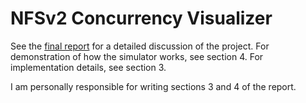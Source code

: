 # NFSv2 Concurrency Visualizer

See the [final report](report.pdf) for a detailed discussion of the project.
For demonstration of how the simulator works, see section 4. For implementation
details, see section 3.

I am personally responsible for writing sections 3 and 4 of the report.
